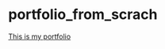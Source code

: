 # portfolio_from_scrach

[This is my portfolio](https://sayyid-uwais-ops.github.io/portfolio_from_scrach/portfolio.html)
